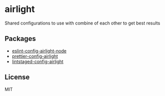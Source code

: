 # airlight

Shared configurations to use with combine of each other to get best results

## Packages

- [eslint-config-airlight-node](./packages/eslint-config-node)
- [prettier-config-airlight](./packages/prettier-config)
- [lintstaged-config-airlight](./packages/lint-staged)

## License

MIT
